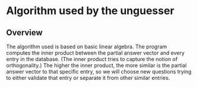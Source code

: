 Algorithm used by the unguesser
===============================

Overview
--------

The algorithm used is based on basic linear algebra.
The program computes the inner product between the partial answer vector
and every entry in the database.
(The inner product tries to capture the notion of orthogonality.)
The higher the inner product, the more similar is the partial answer vector
to that specific entry, so we will choose new questions
trying to either validate that entry or separate it from other similar entries.
